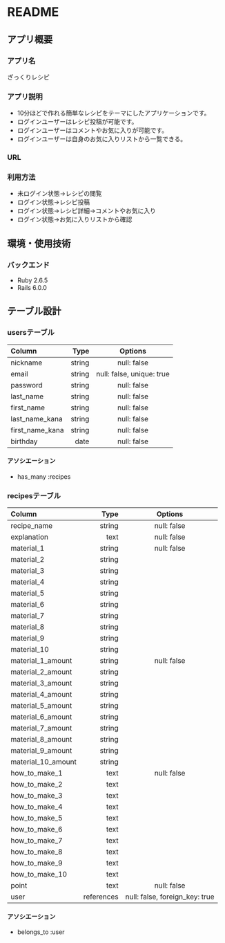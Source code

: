 # README

## アプリ概要

### アプリ名
ざっくりレシピ

### アプリ説明
- 10分ほどで作れる簡単なレシピをテーマにしたアプリケーションです。
- ログインユーザーはレシピ投稿が可能です。
- ログインユーザーはコメントやお気に入りが可能です。
- ログインユーザーは自身のお気に入りリストから一覧できる。

### URL

### 利用方法
- 未ログイン状態→レシピの閲覧
- ログイン状態→レシピ投稿
- ログイン状態→レシピ詳細→コメントやお気に入り
- ログイン状態→お気に入りリストから確認

## 環境・使用技術

### バックエンド
- Ruby 2.6.5
- Rails 6.0.0

## テーブル設計

### usersテーブル

| Column | Type | Options |
|:-----------|------------:|:------------:|
| nickname | string | null: false |
| email | string | null: false, unique: true |
| password | string | null: false |
| last_name | string | null: false |
| first_name | string | null: false |
| last_name_kana | string | null: false |
| first_name_kana | string | null: false |
| birthday | date | null: false |



#### アソシエーション
- has_many :recipes


### recipesテーブル

| Column | Type | Options |
|:-----------|------------:|:------------:|
| recipe_name | string | null: false |
| explanation | text | null: false |
| material_1 | string | null: false |
| material_2 | string |  |
| material_3 | string |  |
| material_4 | string |  |
| material_5 | string |  |
| material_6 | string |  |
| material_7 | string |  |
| material_8 | string |  |
| material_9 | string |  |
| material_10 | string |  |
| material_1_amount | string | null: false |
| material_2_amount | string |  |
| material_3_amount | string |  |
| material_4_amount | string |  |
| material_5_amount | string |  |
| material_6_amount | string |  |
| material_7_amount | string |  |
| material_8_amount | string |  |
| material_9_amount | string |  |
| material_10_amount | string |  |
| how_to_make_1 | text | null: false |
| how_to_make_2 | text |  |
| how_to_make_3 | text |  |
| how_to_make_4 | text |  |
| how_to_make_5 | text |  |
| how_to_make_6 | text |  |
| how_to_make_7 | text |  |
| how_to_make_8 | text |  |
| how_to_make_9 | text |  |
| how_to_make_10 | text |  |
| point | text | null: false |
| user | references | null: false, foreign_key: true |

#### アソシエーション
- belongs_to :user